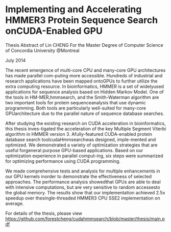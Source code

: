 # Implementing and Accelerating HMMER3 Protein Sequence Search onCUDA-Enabled GPU
Thesis Abstract of Lin CHENG For the Master Degree of Computer Science of Concordia University @Montreal

July 2014

The recent emergence of multi-core CPU and many-core GPU architectures has made parallel com-puting more accessible.  Hundreds of industrial and research applications have been mapped ontoGPUs to further utilize the extra computing resource.  In bioinformatics, HMMER is a set of widelyused applications for sequence analysis based on Hidden Markov Model.  One of the tools in HM-MER,hmmsearch, and the Smith-Waterman algorithm are two important tools for protein sequenceanalysis that use dynamic programming.  Both tools are particularly well-suited for many-core GPUarchitecture due to the parallel nature of sequence database searches.

After studying the existing research on CUDA acceleration in bioinformatics, this thesis inves-tigated the acceleration of the key Multiple Segment Viterbi algorithm in HMMER version 3.  Afully-featured  CUDA-enabled  protein  database  search  toolcudaHmmsearchwas  designed,  imple-mented  and  optimized.   We  demonstrated  a  variety  of  optimization  strategies  that  are  useful  forgeneral purpose GPU-based applications.  Based on our optimization experience in parallel comput-ing, six steps were summarized for optimizing performance using CUDA programming.

We  made  comprehensive  tests  and  analysis  for  multiple  enhancements  in  our  GPU  kernels  inorder  to  demonstrate  the  effectiveness  of  selected  approaches.   The  performance  analysis  showedthat GPUs are able to deal with intensive computations, but are very sensitive to random accessesto the global memory.  The results show that our implementation achieved 2.5x speedup over thesingle-threaded HMMER3 CPU SSE2 implementation on average.

For details of the thesis, please view https://github.com/forestcheng/cudahmmsearch/blob/master/thesis/main.pdf
